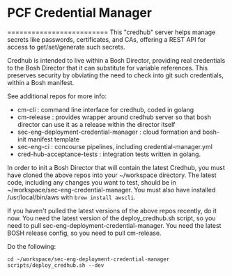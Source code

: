 # PCF Credential Manager
=========================
This "credhub" server helps manage secrets like passwords, certificates, and CAs,
offering a REST API for access to get/set/generate such secrets.
 
Credhub is intended to live within a Bosh Director, providing
 real credentials to the Bosh Director that it can substitute for 
 variable references.  This preserves security by obviating the need to check into git such credentials,
 within a Bosh manifest.

See additional repos for more info:

* cm-cli :     command line interface for credhub, coded in golang
* cm-release : provides wrapper around credhub server so that bosh director can use it as a release within the director itself
* sec-eng-deployment-credential-manager : cloud formation and bosh-init manifest template
* sec-eng-ci : concourse pipelines, including credential-manager.yml
* cred-hub-acceptance-tests : integration tests written in golang.

In order to init a Bosh Director that will contain the latest Credhub, you must have cloned the above repos into your ~/workspace directory.
The latest code, including any changes you want to test, should be in ~/workspace/sec-eng-credential-manager.
You must also have installed /usr/local/bin/aws with ```brew install awscli```.

If you haven't pulled the latest versions of the above repos recently, do it now. You need the latest version of the deploy_credhub.sh
script, so you need to pull sec-eng-deployment-credential-manager. You need the latest BOSH release config, so you need to pull
cm-release.

Do the following:
```
cd ~/workspace/sec-eng-deployment-credential-manager
scripts/deploy_credhub.sh --dev
```

